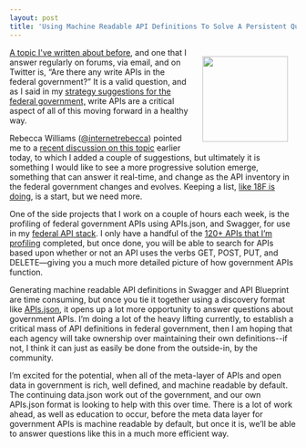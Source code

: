 ```yaml
---
layout: post
title: 'Using Machine Readable API Definitions To Solve A Persistent Question: Are There Any Write APIs In Federal Government?'
---
```

<p><img style="padding: 15px;" src="https://s3.amazonaws.com/kinlane-productions/bw-icons/bw-question-mark.png" alt="" width="150" align="right" /></p>
<p><a href="http://apievangelist.com/2014/06/03/significance-of-the-we-the-people-api-being-first-modern-read--write-web-api-in-government/">A topic I've written about before</a>, and one that I answer regularly on forums, via email, and on Twitter is, &ldquo;Are there any write APIs in the federal government?&rdquo; It is a valid question, and as I said in my <a href="http://govfresh.com/2014/01/next-us-government-api-strategy/">strategy suggestions for the federal government,</a> write APIs are a critical aspect of all of this moving forward in a healthy way.</p>
<p>Rebecca Williams (<a href="https://twitter.com/internetrebecca">@internetrebecca</a>) pointed me to a <a href="https://opendata.stackexchange.com/questions/4466/are-there-good-examples-of-open-read-write-apis-in-federal-government">recent discussion on this topic</a> earlier today, to which I added a couple of suggestions, but ultimately it is something I would like to see a more progressive solution emerge, something that can answer it real-time, and change as the API inventory in the federal government changes and evolves. Keeping a list, <a href="http://18f.github.io/API-All-the-X/pages/write_apis-notes">like 18F is doing</a>, is a start, but we need more.</p>
<p>One of the side projects that I work on a couple of hours each week, is the profiling of federal government APIs using APIs.json, and Swagger, for use in my <a href="http://federal-government.apievangelist.com/stack.html">federal API stack</a>. I only have a handful of the <a href="http://apievangelist.com/2014/07/10/low-hanging-fruit-for-api-discovery-in-the-federal-government/">120+ APIs that I&rsquo;m profiling</a> completed, but once done, you will be able to search for APIs based upon whether or not an API uses the verbs GET, POST, PUT, and DELETE&mdash;giving you a much more detailed picture of how government APIs function.</p>
<p>Generating machine readable API definitions in Swagger and API Blueprint are time consuming, but once you tie it together using a discovery format like <a href="http://apisjson.org">APIs.json</a>, it opens up a lot more opportunity to answer questions about government APIs. I&rsquo;m doing a lot of the heavy lifting currently, to establish a critical mass of API definitions in federal government, then I am hoping that each agency will take ownership over maintaining their own definitions--if not, I think it can just as easily be done from the outside-in, by the community.</p>
<p>I&rsquo;m excited for the potential, when all of the meta-layer of APIs and open data in government is rich, well defined, and machine readable by default. The continuing data.json work out of the government, and our own APIs.json format is looking to help with this over time. There is a lot of work ahead, as well as education to occur, before the meta data layer for government APIs is machine readable by default, but once it is, we&rsquo;ll be able to answer questions like this in a much more efficient way.</p>